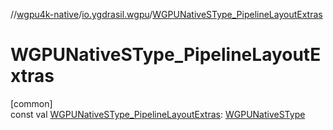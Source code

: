 //[wgpu4k-native](../../index.md)/[io.ygdrasil.wgpu](index.md)/[WGPUNativeSType_PipelineLayoutExtras](-w-g-p-u-native-s-type_-pipeline-layout-extras.md)

# WGPUNativeSType_PipelineLayoutExtras

[common]\
const val [WGPUNativeSType_PipelineLayoutExtras](-w-g-p-u-native-s-type_-pipeline-layout-extras.md): [WGPUNativeSType](-w-g-p-u-native-s-type/index.md)